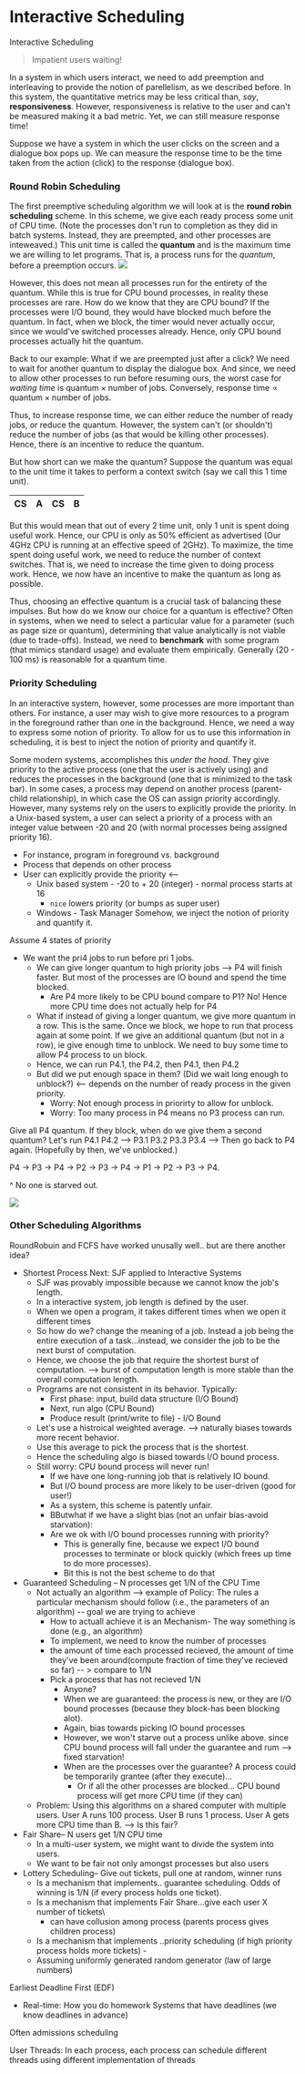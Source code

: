 # Interactive Scheduling
Interactive Scheduling
> Impatient users waiting!

In a system in which users interact, we need to add preemption and interleaving to provide the notion of parellelism, as we described before. In this system, the quantitative metrics may be less critical than, *say*, **responsiveness**. However, responsiveness is relative to the user and can't be measured making it a bad metric. Yet, we can still measure response time!

Suppose we have a system in which the user clicks on the screen and a dialogue box pops up. We can measure the response time to be the time taken from the action (click) to the response (dialogue box).

### Round Robin Scheduling
The first preemptive scheduling algorithm we will look at is the **round robin scheduling** scheme. In this scheme, we give each ready process some unit of CPU time. (Note the processes don't run to completion as they did in batch systems. Instead, they are preempted, and other processes are inteweaved.) This unit time is called the **quantum** and is the maximum time we are willing to let programs. That is, a process runs for the *quantum*, before  a preemption occurs.
![](Round%20Robin.png)

However, this does not mean all processes run for the entirety of the quantum. While this is true for CPU bound processes, in reality these processes are rare. How do we know that they are CPU bound? If the processes were I/O bound, they would have blocked much before the quantum. In fact, when we block, the timer would never actually occur, since we would've switched processes already. Hence, only CPU bound processes actually hit the quantum.

Back to our example: What if we are preempted just after a click? We need to wait for another quantum to display the dialogue box. And since, we need to allow other processes to run before resuming ours, the worst case for *waiting time* is $\text{quantum} \times \text{number of jobs}$. Conversely, $\text{response time} \propto \text{quantum} \times \text{number of jobs}$.

Thus, to increase response time, we can either reduce the number of ready jobs, or reduce the quantum. However, the system can't (or shouldn't) reduce the number of jobs (as that would be killing other processes). Hence, there is an incentive to reduce the quantum.

But how short can we make the quantum? Suppose the quantum was equal to the unit time it takes to perform a context switch (say we call this 1 time unit).

| CS  | A   | CS  | B   |
| --- | --- | --- | --- |

But this would mean that out of every 2 time unit, only 1 unit is spent doing useful work. Hence, our CPU is only as 50% efficient as advertised (Our 4GHz CPU is running at an effective speed of 2GHz). To maximize, the time spent doing useful work, we need to reduce the number of context switches. That is, we need to increase the time given to doing process work. Hence, we now have an incentive to make the quantum as long as possible. 


Thus, choosing an effective quantum is a crucial task of balancing these impulses. But how do we know our choice for a quantum is effective? Often in systems, when we need to select a particular value for a parameter (such as page size or quantum), determining that value analytically is not viable (due to trade-offs). Instead, we need to **benchmark** with some program (that mimics standard usage) and evaluate them empirically. Generally (20 - 100 ms) is reasonable for a quantum time.

### Priority Scheduling
In an interactive system, however, some processes are more important than others. For instance, a user may wish to give more resources to a program in the foreground rather than one in the background. Hence, we need a way to express some notion of priority. To allow for us to use this information in scheduling, it is best to inject the notion of priority and quantify it.

Some modern systems, accomplishes this *under the hood*. They give priority to the active process (one that the user is actively using) and reduces the processes in the background (one that is minimized to the task bar). In some cases, a process may depend on another process (parent-child relationship), in which case the OS can assign priority accordingly. However, many systems rely on the users to explicitly provide the priority. In a Unix-based system, a user can select a priority of a process with an integer value between -20 and 20 (with normal processes being assigned priority 16).



- For instance, program in foreground vs. background
- Process that depends on other process
- User can explicitly provide the priority <--
	- Unix based system - -20 to + 20 (integer) - normal process starts at 16
		- `nice` lowers priority (or bumps as super user)
	- Windows - Task Manager
Somehow, we inject the notion of priority and quantify it.



Assume 4 states of priority
- We want the pri4 jobs to run before pri 1 jobs.
	- We can give longer quantum to high priority jobs --> P4 will finish faster. But most of the processes are IO bound and spend the time blocked.
		- Are P4 more likely to be CPU bound compare to P1? No! Hence more CPU time does not actually help for P4
	- What if instead of giving a longer quantum, we give more quantum in a row. This is the same. Once we block, we hope to run that process again at some point. If we give an additional quantum (but not in a row), ie give enough time to unblock. We need to buy some time to allow P4 process to un block.
	- Hence, we can run P4.1, the P4.2, then P4.1, then P4.2
	- But did we put enough space in them? (Did we wait long enough to unblock?) <-- depends on the number of ready process in the given priority.
		- Worry: Not enough process in priorirty to allow for unblock.
		- Worry: Too many process in  P4 means no P3 process can run.

Give all P4 quantum. If they block, when do we give them a second quantum?
Let's run P4.1 P4.2 --> P3.1 P3.2 P3.3 P3.4 --> Then go back to P4 again. (Hopefully by then, we've unblocked.)

P4 -> P3 -> P4 -> P2 -> P3 -> P4 -> P1 -> P2 -> P3 -> P4.

^ No one is starved out.

![](Priority-Scheduling.png)

### Other Scheduling Algorithms
RoundRobuin and FCFS have worked unusally well.. but are there another idea?
- Shortest Process Next: SJF applied to Interactive Systems
	- SJF was provably impossible because we cannot know the job's length.
	- In a interactive system, job length is defined by the user.
	- When we open a program, it takes different times when we open it different times
	- So how do we? change the meaning of a job. Instead a job being the entire execution of a task...instead, we consider the job to be the next burst of computation.
	- Hence, we choose the job that require the shortest burst of computation. --> burst of computation length is more stable than the overall computation length.
	- Programs are not consistent in its behavior. Typically:
		- First phase: input, build data structure (I/O Bound)
		- Next, run algo (CPU Bound)
		- Produce result (print/write to file) - I/O Bound
	- Let's use a histroical weighted average. --> naturally biases towards more recent behavior.
	- Use this average to pick the process that is the shortest.
	- Hence the scheduling algo is biased towards I/O bound process.
	- Still worry: CPU bound process will never run!
		- If we have one long-running job that is relatively IO bound.
		- But I/O bound process are more likely to be user-driven (good for user!)
		- As a system, this scheme is patently unfair.
		- BButwhat if we have a slight bias (not an unfair bias-avoid starvation): 
		- Are we ok with I/O bound processes running with priority?
			- This is generally fine, because we expect I/O bound processes to terminate or block quickly (which frees up time to do more processes).
			- Bit this is not the best scheme to do that
- Guaranteed Scheduling – N processes get 1/N of the CPU Time
	- Not actually an algorithm --> example of Policy: The rules a particular mechanism should follow (i.e., the parameters of an algorithm) -- goal we are trying to achieve
		- How to actuall achieve it is an Mechanism- The way something is done (e.g., an algorithm)
		- To implement, we need to know the number of processes
		- the amount of time each processed recieved, the amount of time they've been around(compute fraction of time they've recieved so far) -- > compare to 1/N
		- Pick a process that has not recieved 1/N
			- Anyone? 
			- When we are guaranteed: the process is new, or they are I/O bound processes (because they block-has been blocking alot).
			- Again, bias towards picking IO bound processes
			- However, we won't starve out a process unlike above. since CPU bound process will fall under the guarantee and rum --> fixed starvation!
			- When are the processes over the guarantee? A process could be temporarily grantee (after they execute)...
				- Or if all the other processes are blocked... CPU bound process will get more CPU time (if they can)
	- Problem: Using this algorithms on a shared computer with multiple users. User A runs 100 process. User B runs 1 process. User A gets more CPU time than B. --> Is this fair?
-  Fair Share– N users get 1/N CPU time
	- In a multi-user system, we might want to divide the system into users.
	- We want to be fair not only amongst processes but also users
- Lottery Scheduling– Give out tickets, pull one at random, winner runs
	- Is a mechanism that implements.. guarantee scheduling. Odds of winning is 1/N (if every process holds one ticket).
	- Is a mechanism that implements Fair Share...give each user X number of tickets\
		- can have collusion among process (parents process gives children process)
	- Is a mechanism that implements ..priority scheduling (if high priority process holds more tickets) - 
	- Assuming uniformly generated random generator (law of large numbers)


Earliest Deadline First (EDF)
- Real-time: How you do homework
Systems that have deadlines (we know deadlines in advance)

Often admissions scheduling

User Threads:
In each process, each process can schedule different threads using different implementation of threads